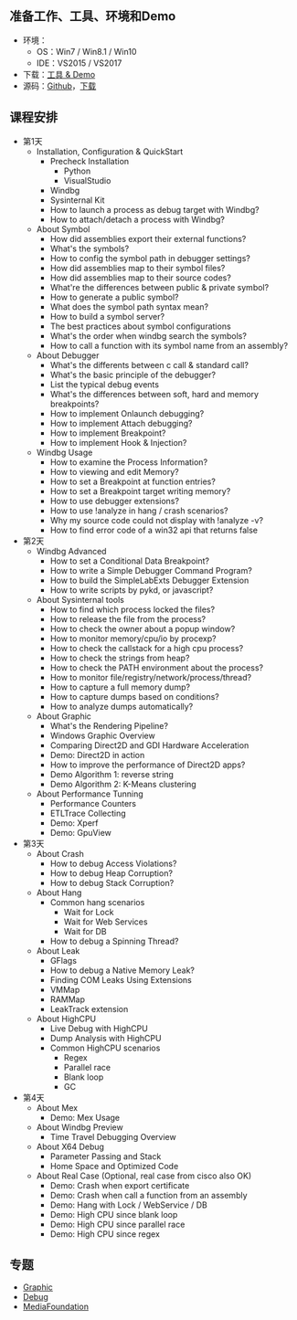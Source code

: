 ## 准备工作、工具、环境和Demo
- 环境：
	- OS：Win7 / Win8.1 / Win10
	- IDE：VS2015 / VS2017
- 下载：[工具 & Demo](https://share.weiyun.com/5SHAbCW)
- 源码：[Github](https://github.com/wu-wenxiang/Training-Debug-Windows-Public/tree/master/src)，[下载](https://github.com/wu-wenxiang/Training-Debug-Windows-Public/archive/master.zip)

## 课程安排
- 第1天
	- Installation, Configuration & QuickStart
		- Precheck Installation
			- Python
			- VisualStudio
		- Windbg
		- Sysinternal Kit
		- How to launch a process as debug target with Windbg?
		- How to attach/detach a process with Windbg?
	- About Symbol
		- How did assemblies export their external functions?
		- What's the symbols?
		- How to config the symbol path in debugger settings?
		- How did assemblies map to their symbol files?
		- How did assemblies map to their source codes?
		- What're the differences between public & private symbol?
		- How to generate a public symbol?
		- What does the symbol path syntax mean?
		- How to build a symbol server?
		- The best practices about symbol configurations
		- What's the order when windbg search the symbols?
		- How to call a function with its symbol name from an assembly?
	- About Debugger
		- What's the differents between c call & standard call?
		- What's the basic principle of the debugger?
		- List the typical debug events
		- What's the differences between soft, hard and memory breakpoints?
		- How to implement Onlaunch debugging?
		- How to implement Attach debugging?
		- How to implement Breakpoint?
		- How to implement Hook & Injection?
	- Windbg Usage
		- How to examine the Process Information?
		- How to viewing and edit Memory?
		- How to set a Breakpoint at function entries?
		- How to set a Breakpoint target writing memory?
		- How to use debugger extensions?
		- How to use !analyze in hang / crash scenarios?
		- Why my source code could not display with !analyze -v?
		- How to find error code of a win32 api that returns false
- 第2天
	- Windbg Advanced
		- How to set a Conditional Data Breakpoint?
		- How to write a Simple Debugger Command Program?
		- How to build the SimpleLabExts Debugger Extension
		- How to write scripts by pykd, or javascript?
	- About Sysinternal tools
		- How to find which process locked the files?
		- How to release the file from the process?
		- How to check the owner about a popup window?
		- How to monitor memory/cpu/io by procexp?
		- How to check the callstack for a high cpu process?
		- How to check the strings from heap?
		- How to check the PATH environment about the process?
		- How to monitor file/registry/network/process/thread?
		- How to capture a full memory dump?
		- How to capture dumps based on conditions?
		- How to analyze dumps automatically?
	- About Graphic
		- What's the Rendering Pipeline?
		- Windows Graphic Overview
		- Comparing Direct2D and GDI Hardware Acceleration
		- Demo: Direct2D in action
		- How to improve the performance of Direct2D apps?
		- Demo Algorithm 1: reverse string
		- Demo Algorithm 2: K-Means clustering
	- About Performance Tunning
		- Performance Counters
		- ETLTrace Collecting
		- Demo: Xperf
		- Demo: GpuView
- 第3天
	- About Crash
		- How to debug Access Violations?
		- How to debug Heap Corruption?
		- How to debug Stack Corruption?
	- About Hang
		- Common hang scenarios
			- Wait for Lock
			- Wait for Web Services
			- Wait for DB
		- How to debug a Spinning Thread?
	- About Leak
		- GFlags
		- How to debug a Native Memory Leak?
		- Finding COM Leaks Using Extensions
		- VMMap
		- RAMMap
		- LeakTrack extension
	- About HighCPU
		- Live Debug with HighCPU
		- Dump Analysis with HighCPU
		- Common HighCPU scenarios
			- Regex
			- Parallel race
			- Blank loop
			- GC
- 第4天
	- About Mex
		- Demo: Mex Usage
	- About Windbg Preview
		- Time Travel Debugging Overview
	- About X64 Debug
		- Parameter Passing and Stack
		- Home Space and Optimized Code
	- About Real Case (Optional, real case from cisco also OK)
		- Demo: Crash when export certificate
		- Demo: Crash when call a function from an assembly
		- Demo: Hang with Lock / WebService / DB
		- Demo: High CPU since blank loop
		- Demo: High CPU since parallel race
		- Demo: High CPU since regex

## 专题
- [Graphic](https://github.com/wu-wenxiang/Training-Debug-Windows-Public/tree/master/doc/Graphic.md)
- [Debug](https://github.com/wu-wenxiang/Training-Debug-Windows-Public/tree/master/doc/Debug.md)
- [MediaFoundation](https://github.com/wu-wenxiang/Training-Debug-Windows-Public/blob/master/doc/MediaFoundation.md)
